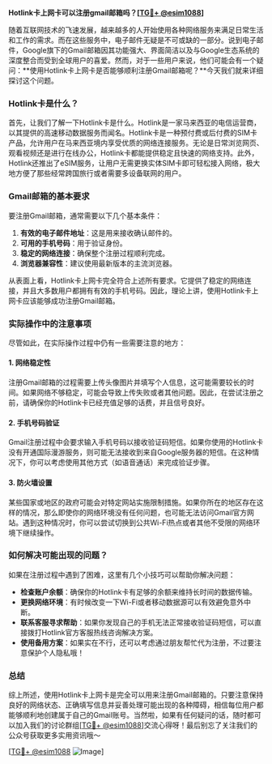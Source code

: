 **Hotlink卡上网卡可以注册gmail邮箱吗？[[TG💪+ @esim1088](https://t.me/s/esim1088)]**

随着互联网技术的飞速发展，越来越多的人开始使用各种网络服务来满足日常生活和工作的需求。而在这些服务中，电子邮件无疑是不可或缺的一部分。说到电子邮件，Google旗下的Gmail邮箱因其功能强大、界面简洁以及与Google生态系统的深度整合而受到全球用户的喜爱。然而，对于一些用户来说，他们可能会有一个疑问：**使用Hotlink卡上网卡是否能够顺利注册Gmail邮箱呢？**今天我们就来详细探讨这个问题。

### Hotlink卡是什么？

首先，让我们了解一下Hotlink卡是什么。Hotlink是一家马来西亚的电信运营商，以其提供的高速移动数据服务而闻名。Hotlink卡是一种预付费或后付费的SIM卡产品，允许用户在马来西亚境内享受优质的网络连接服务。无论是日常浏览网页、观看视频还是进行在线办公，Hotlink卡都能提供稳定且快速的网络支持。此外，Hotlink还推出了eSIM服务，让用户无需更换实体SIM卡即可轻松接入网络，极大地方便了那些经常跨国旅行或者需要多设备联网的用户。

### Gmail邮箱的基本要求

要注册Gmail邮箱，通常需要以下几个基本条件：
1. **有效的电子邮件地址**：这是用来接收确认邮件的。
2. **可用的手机号码**：用于验证身份。
3. **稳定的网络连接**：确保整个注册过程顺利完成。
4. **浏览器兼容性**：建议使用最新版本的主流浏览器。

从表面上看，Hotlink卡上网卡完全符合上述所有要求。它提供了稳定的网络连接，并且大多数用户都拥有有效的手机号码。因此，理论上讲，使用Hotlink卡上网卡应该能够成功注册Gmail邮箱。

### 实际操作中的注意事项

尽管如此，在实际操作过程中仍有一些需要注意的地方：

#### 1. 网络稳定性
注册Gmail邮箱的过程需要上传头像图片并填写个人信息，这可能需要较长的时间。如果网络不够稳定，可能会导致上传失败或者其他问题。因此，在尝试注册之前，请确保你的Hotlink卡已经充值足够的话费，并且信号良好。

#### 2. 手机号码验证
Gmail注册过程中会要求输入手机号码以接收验证码短信。如果你使用的Hotlink卡没有开通国际漫游服务，则可能无法接收到来自Google服务器的短信。在这种情况下，你可以考虑使用其他方式（如语音通话）来完成验证步骤。

#### 3. 防火墙设置
某些国家或地区的政府可能会对特定网站实施限制措施。如果你所在的地区存在这样的情况，那么即使你的网络环境没有任何问题，也可能无法访问Gmail官方网站。遇到这种情况时，你可以尝试切换到公共Wi-Fi热点或者其他不受限的网络环境下继续操作。

### 如何解决可能出现的问题？

如果在注册过程中遇到了困难，这里有几个小技巧可以帮助你解决问题：

- **检查账户余额**：确保你的Hotlink卡有足够的余额来维持长时间的数据传输。
- **更换网络环境**：有时候改变一下Wi-Fi或者移动数据源可以有效避免意外中断。
- **联系客服寻求帮助**：如果你发现自己的手机无法正常接收验证码短信，可以直接拨打Hotlink官方客服热线咨询解决方案。
- **使用备用方案**：如果实在不行，还可以考虑通过朋友帮忙代为注册，不过要注意保护个人隐私哦！

### 总结

综上所述，使用Hotlink卡上网卡是完全可以用来注册Gmail邮箱的。只要注意保持良好的网络状态、正确填写信息并妥善处理可能出现的各种障碍，相信每位用户都能够顺利地创建属于自己的Gmail账号。当然啦，如果有任何疑问的话，随时都可以加入我们的讨论群组[[TG💪+ @esim1088](https://t.me/s/esim1088)]交流心得呀！最后别忘了关注我们的公众号获取更多实用资讯哦～

[[TG💪+ @esim1088](https://t.me/s/esim1088) ![Image](https://i.postimg.cc/4NQfJmqS/Snipaste-2025-05-13-00-14-12.png)]